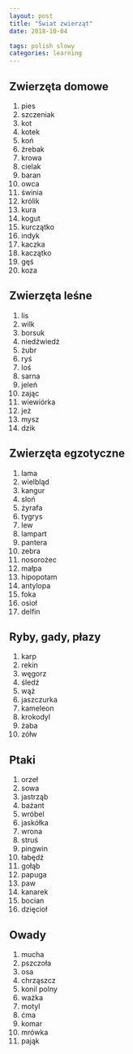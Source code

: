 ```yaml
---
layout: post
title: "Świat zwierząt"
date: 2018-10-04

tags: polish slowy
categories: learning
---
```

## Zwierzęta domowe
1. pies
2. szczeniak
3. kot
4. kotek
5. koń
6. źrebak
7. krowa
8. cielak
9. baran
10. owca
11. świnia
12. królik
13. kura
14. kogut
15. kurczątko
16. indyk
17. kaczka
18. kaczątko
19. gęś
20. koza

## Zwierzęta leśne
1. lis
2. wilk
3. borsuk
4. niedźwiedż
5. żubr
6. ryś
7. loś
8. sarna
9. jeleń
10. zając
11. wiewiórka
12. jeż
13. mysz
14. dzik

## Zwierzęta egzotyczne
1. lama
2. wielbląd
3. kangur
4. sloń
5. żyrafa
6. tygrys
7. lew
8. lampart
9. pantera
10. zebra
11. nosorożec
12. małpa
13. hipopotam
14. antylopa
15. foka
16. osioł
17. delfin

## Ryby, gady, płazy
1. karp
2. rekin
3. węgorz
4. śledź
5. wąż
6. jaszczurka
7. kameleon
8. krokodyl
9. żaba
10. zółw

## Ptaki
1. orzeł
2. sowa
3. jastrząb
4. bażant
5. wróbel
6. jaskółka
7. wrona
8. struś
9. pingwin
10. łabędź
11. gołąb
12. papuga
13. paw
14. kanarek
15. bocian
16. dzięcioł

## Owady
1. mucha
2. pszczoła
3. osa
4. chrząszcz
5. konil polny
6. ważka
7. motyl
8. ćma
9. komar
10. mrówka
11. pająk